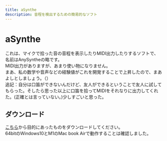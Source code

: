 ```yaml
---
title: aSynthe
description: 音程を検出するための簡易的なソフト
---
```

# aSynthe
これは、マイクで拾った音の音程を表示したりMIDI出力したりするソフトで、名前はAnySyntheの略です。  
MIDI出力がありますが、あまり使い物になりません。  
まあ、私の数学や音声などの経験値がこれを開発することで上昇したので、まあよしとしましょう。（）  
追記：自分は口笛ができないんだけど、友人ができるということで友人に試してもらった。そしたら思った以上に口笛を拾ってMIDIをそれなりに出力してくれた。(正確とは言っていない。)少しすごいと思った。
## ダウンロード
[こちら](https://github.com/tasuren/aSynthe/releases)から目的にあったものをダウンロードしてください。  
64bitのWindows10とM1のMac book Airで動作することは確認しました。